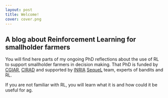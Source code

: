 ```yaml
---
layout: post
title: Welcome!
cover: cover.png
---
```

## A blog about Reinforcement Learning for smallholder farmers

You will find here parts of my ongoing PhD reflections about the use of RL to support smallholder farmers in decision making. That PhD is funded by [CGIAR](https://www.cgiar.org/), [CIRAD](https://www.cirad.fr/en/home-page) and supported by [INRIA](https://www.inria.fr/en/) [SequeL](https://team.inria.fr/sequel/) team, experts of bandits and RL.

If you are not familiar with RL, you will learn what it is and how could it be useful for ag.